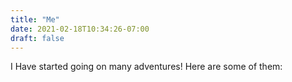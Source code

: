 ```yaml
---
title: "Me"
date: 2021-02-18T10:34:26-07:00
draft: false
---
```


I Have started going on many adventures! Here are some of them:
